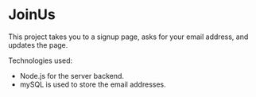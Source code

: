 # JoinUs

This project takes you to a signup page, asks for your email address, and updates the page. 

Technologies used:
  - Node.js for the server backend.
  - mySQL is used to store the email addresses.
